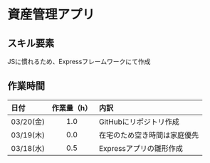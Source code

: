 # 資産管理アプリ

## スキル要素

JSに慣れるため、Expressフレームワークにて作成

## 作業時間

| 日付  | 作業量（h） | 内訳 |
| :--- | :---: | :--- | 
| 03/20(金)  | 1.0 | GitHubにリポジトリ作成 |
| 03/19(木) | 0.0 | 在宅のため空き時間は家庭優先 |
| 03/18(水) | 0.5 | Expressアプリの雛形作成 |
